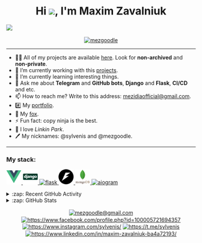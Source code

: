 <h1 align="center">Hi <img src="https://media.giphy.com/media/hvRJCLFzcasrR4ia7z/giphy.gif" width="25px">, I'm Maxim Zavalniuk</h1>

![](https://visitor-badge.glitch.me/badge?page_id=mezgoodle.mezgoodle)

<p align="center"><a href="https://github.com/ryo-ma/github-profile-trophy"><img src="https://github-profile-trophy.vercel.app/?username=mezgoodle&row=2&column=4&no-frame=true&margin-w=7&margin-h=7" alt="mezgoodle" /></a></p>

<hr>

- 👨‍💻 All of my projects are available [here](https://github.com/mezgoodle?tab=repositories). Look for **non-archived** and **non-private**.
- 🔭 I’m currently working with this [projects](https://github.com/mezidia/roadmap).
- 🌱 I’m currently learning interesting things.
- 💬 Ask me about **Telegram** and **GitHub bots**, **Django** and **Flask**, **CI/CD** and etc.
- 📫 How to reach me? Write to this address: mezidiaofficial@gmail.com.
- #️⃣ My [portfolio](https://mezgoodle.netlify.app/).
- 🦊 My [fox](https://gitlab.com/mezgoodle).
- ⚡ Fun fact: copy ninja is the best.
- 🎵 I love _Linkin Park_.
- 🖊️ My nicknames: @sylvenis and @mezgoodle.

<hr>

<h3 align="left">My stack:</h3>
<p align="left"> 
  <a href="https://v3.vuejs.org/" target="_blank" title="Vue JS">
    <img src="https://raw.githubusercontent.com/devicons/devicon/master/icons/vuejs/vuejs-original.svg" alt="vuejs" width="40" height="40"/>
  </a>
  <a href="https://www.djangoproject.com/" target="_blank" title="Django">
    <img src="https://raw.githubusercontent.com/devicons/devicon/master/icons/django/django-original.svg" alt="django" width="40" height="40"/>
  </a>
  <a href="https://flask.palletsprojects.com/" target="_blank" title="Flask">
    <img src="https://www.vectorlogo.zone/logos/pocoo_flask/pocoo_flask-icon.svg" alt="flask" width="40" height="40"/>
  </a>
  <a href="https://fastapi.tiangolo.com/" target="_blank" title="Fast API">
    <img src="https://github.com/simple-icons/simple-icons/blob/master/icons/fastapi.svg" alt="fastapi" width="40" height="40"/>
  </a>
  <a href="https://www.mongodb.com/" target="_blank" title="Mongo DB">
    <img src="https://raw.githubusercontent.com/devicons/devicon/master/icons/mongodb/mongodb-original-wordmark.svg" alt="mongodb" width="40" height="40"/>
  </a>
  <a href="https://docs.aiogram.dev/en/latest/" target="_blank" title="Aiogram">
    <img src="https://www.vectorlogo.zone/logos/telegram/telegram-icon.svg" alt="aiogram" width="40" height="40"/>
  </a>
</p>

<details>
  <summary>:zap: Recent GitHub Activity</summary>

<!--START_SECTION:activity-->
1. 🎉 Merged PR [#1](https://github.com/mezgoodle/opencv-tutorial/pull/1) in [mezgoodle/opencv-tutorial](https://github.com/mezgoodle/opencv-tutorial)
2. 🎉 Merged PR [#145](https://github.com/mezgoodle/weather-bot/pull/145) in [mezgoodle/weather-bot](https://github.com/mezgoodle/weather-bot)
3. ❗️ Opened issue [#6](https://github.com/mezgoodle/Telegramia-API/issues/6) in [mezgoodle/Telegramia-API](https://github.com/mezgoodle/Telegramia-API)
4. ❌ Closed PR [#101](https://github.com/mezidia/song-helper/pull/101) in [mezidia/song-helper](https://github.com/mezidia/song-helper)
5. 🎉 Merged PR [#1](https://github.com/mezidia/Wry-Translator/pull/1) in [mezidia/Wry-Translator](https://github.com/mezidia/Wry-Translator)
<!--END_SECTION:activity-->

</details>

<details>
  <summary>:zap: GitHub Stats</summary>
  <p align="center"><img src="https://github-readme-stats.vercel.app/api/top-langs?username=mezgoodle&show_icons=true&locale=en&layout=compact&hide_border=true" alt="mezgoodle" /></p>

  <p align="center">&nbsp;<img src="https://github-readme-stats.vercel.app/api?username=mezgoodle&show_icons=true&locale=en&hide_border=true" alt="mezgoodle" /></p>

  <p align="center"><img src="https://github-readme-streak-stats.herokuapp.com/?user=mezgoodle&hide_border=false" alt="mezgoodle" /></p>
</details>



<p align="center">
	<a href="mailto:mezidiaofficial@gmail.com" target="_blank" title="Mail"><img align="center" src="https://cdn.jsdelivr.net/npm/simple-icons@3.0.1/icons/gmail.svg" alt="mezgoodle@gmail.com" height="30" width="30" /></a>
	<a href="https://www.facebook.com/profile.php?id=100005721694357" target="_blank" title="Facebook"><img align="center" src="https://cdn.jsdelivr.net/npm/simple-icons@3.0.1/icons/facebook.svg" alt="https://www.facebook.com/profile.php?id=100005721694357" height="30" width="30" /></a>
	<a href="https://www.instagram.com/sylvenis/" target="_blank" title="Instagram"><img align="center" src="https://cdn.jsdelivr.net/npm/simple-icons@3.0.1/icons/instagram.svg" alt="https://www.instagram.com/sylvenis/" height="30" width="30" /></a>
	<a href="https://t.me/sylvenis" target="_blank" title="Telegram"><img align="center" src="https://cdn.jsdelivr.net/npm/simple-icons@3.0.1/icons/telegram.svg" alt="https://t.me/sylvenis" height="30" width="30" /></a>
	<a href="https://www.linkedin.com/in/maxim-zavalniuk-ba4a72193/" target="_blank" title="LinkedIn"><img align="center" src="https://cdn.jsdelivr.net/npm/simple-icons@3.0.1/icons/linkedin.svg" alt="https://www.linkedin.com/in/maxim-zavalniuk-ba4a72193/" height="30" width="30" /></a>
</p>
